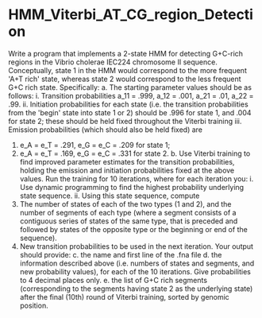 # HMM_Viterbi_AT_CG_region_Detection

Write a program that implements a 2-­state HMM for detecting G+C-rich regions in the Vibrio cholerae IEC224 chromosome II sequence. Conceptually, state 1 in the HMM would correspond to the more frequent 'A+T rich' state, whereas state 2 would correspond to the less frequent G+C­ rich state. Specifically:
a.	The starting parameter values should be as follows:
i.	Transition probabilities a_11 = .999, a_12 = .001, a_21 = .01, a_22 = .99.
ii.	Initiation probabilities for each state (i.e. the transition probabilities from the 'begin' state into state 1 or 2) should be .996 for state 1, and .004 for state 2; these should be held fixed throughout the Viterbi training
iii.	Emission probabilities (which should also be held fixed) are
1.	e_A = e_T = .291, e_G = e_C = .209 for state 1; 
2.	e_A = e_T = .169, e_G = e_C = .331 for state 2.
b.	Use Viterbi training to find improved parameter estimates for the transition probabilities, holding the emission and initiation probabilities fixed at the above values. Run the training for 10 iterations, where for each iteration you:
i.	Use dynamic programming to find the highest probability underlying state sequence.
ii.	Using this state sequence, compute
1.	The number of states of each of the two types (1 and 2), and the number of segments of each type (where a segment consists of a contiguous series of states of the same type, that is preceded and followed by states of the opposite type or the beginning or end of the sequence).
2.	New transition probabilities to be used in the next iteration.
Your output should provide:
c.	the name and first line of the .fna file
d.	the information described above (i.e. numbers of states and segments, and new probability values), for each of the 10 iterations. Give probabilities to 4 decimal places only.
e.	the list of G+C ­rich segments (corresponding to the segments having state 2 as the underlying state) after the final (10th) round of Viterbi training, sorted by genomic position.
